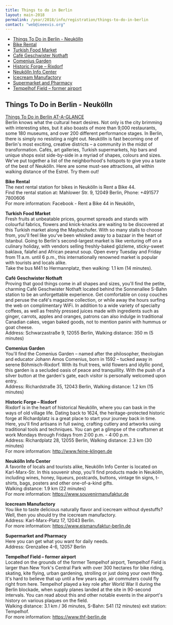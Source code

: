 ```yaml
---
title: Things to do in Berlin
layout: main-2018
permalink: /year/2018/info/registration/things-to-do-in-berlin
contact: "web@ieeevis.org"
---
```

* [Things To Do in Berlin - Neukölln](#todo)
* [Bike Rental](#bike)
* [Turkish Food Market](#food-market)
* [Café Geschwister Nothaft](#cafe)
* [Comenius Garden](#garden)
* [Historic Forge – Rixdorf  ](#rixdorf)
* [Neukölln Info Center  ](#info-center)
* [Icecream Manufactory](#icecream)
* [Supermarket and Pharmacy](#supermarket-pharmacy)
* [Tempelhof Field – former airport](#tempelhof)

## <a name='todo'></a>Things To Do in Berlin - Neukölln

<a href="/attachments/HotelMap_Estrel_Neukoelln.pdf">Things To Do in Berlin AT-A-GLANCE</a>  
Berlin knows what the cultural heart desires. Not only is the city brimming with interesting sites, but it also boasts of more than 9,000 restaurants, some 180 museums, and over 200 different performance stages. In Berlin, there is simply no resisting a night out. Neukölln is fast becoming one of Berlin's most exciting, creative districts – a community in the midst of transformation. Cafés, art galleries, Turkish supermarkets, hip bars and unique shops exist side-by-side in a myriad of shapes, colours and sizes. We've put together a list of the neighborhood's hotspots to give you a taste of the best of Neukölln. Here are some must-see attractions, all within walking distance of the Estrel. Try them out!

<a name='bike'></a>**Bike Rental**   
The next rental station for bikes in Neukölln is Rent a Bike 44. <br/>
Find the rental station at: Mahlower Str. 9, 12049 Berlin, Phone: +491577 7800606 <br/>
For more information: Facebook - Rent a Bike 44 in Neukölln, 

<a name='food-market'></a>**Turkish Food Market**    
Fresh fruits at unbeatable prices, gourmet spreads and stands with colourful fabrics, flowers and knick-knacks are waiting to be discovered at this Turkish market along the Maybachufer. With so many stalls to choose from, you'll feel like you've been whisked away to a bazaar in the heart of Istanbul. Going to Berlin's second-largest market is like venturing off on a culinary holiday, with vendors selling freshly-baked gözleme, sticky-sweet baklava, falafel and African peanut soup. Open every Tuesday and Friday from 11 a.m. until 6 p.m., this internationally renowned market is popular with tourists and locals alike.<br/> 
Take the bus M41 to Hermannplatz, then walking: 1.1 km (14 minutes).

<a name='cafe'></a>**Café Geschwister Nothaft**  
Proving that good things come in all shapes and sizes, you'll find the petite, charming Café Geschwister Nothaft located behind the Sonnenallee S-Bahn station to be an unforgettable experience. Get comfortable on cosy couches and peruse the café's magazine collection, or while away the hours surfing the web on complimentary WiFi. In addition to a wide variety of specialty coffees, as well as freshly pressed juices made with ingredients such as ginger, carrots, apples and oranges, patrons can also indulge in traditional Canadian cakes, vegan baked goods, not to mention panini with hummus or goat cheese.<br/>
Address: Schwarzastraße 9, 12055 Berlin, Walking distance: 350 m (5 minutes)

<a name='garden'></a>**Comenius Garden**  
You'll find the Comenius Garden – named after the philosopher, theologian and educator Johann Amos Comenius, born in 1592 – tucked away in serene Böhmisch-Rixdorf. With its fruit trees, wild flowers and idyllic pond, this garden is a secluded oasis of peace and tranquillity. With the push of a silver button at the garden's gate, each visitor is personally welcomed upon entry.<br/>
Address: Richardstraße 35, 12043 Berlin, Walking distance: 1.2 km (15 minutes)

<a name='rixdorf'></a>**Historic Forge – Rixdorf**    
Rixdorf is in the heart of historical Neukölln, where you can bask in the ways of old village life. Dating back to 1624, the heritage-protected historic forge at Richardplatz is a great place to start your journey back in time. Here, you'll find artisans in full swing, crafting cutlery and artworks using traditional tools and techniques. You can get a glimpse of the craftsmen at work Mondays through Fridays from 2:00 p.m. - 4:00 p.m. <br/>
Address: Richardplatz 28, 12055 Berlin, Walking distance: 2.3 km (30 minutes)<br/>
For more information: <a href="http://www.feine-klingen.de">http://www.feine-klingen.de</a>

<a name='info-center'></a>**Neukölln Info Center**    
A favorite of locals and tourists alike, Neukölln Info Center is located on Karl-Marx-Str. In this souvenir shop, you'll find products made in Neukölln, including wines, honey, liqueurs, postcards, buttons, vintage tin signs, t-shirts, bags, posters and other one-of-a-kind gifts. <br/> 
Walking distance: 1.9 km (22 minutes)<br/>
For more information: <a href="https://www.souvenirmanufaktur.de">https://www.souvenirmanufaktur.de</a>

<a name='icecream'></a>**Icecream Manufactory**   
You like to taste delicious naturally flavor and icecream without dyestuffs? Well, then you should try the icecream manufactory.<br/>
Address: Karl-Marx-Platz 17, 12043 Berlin. <br/>
For more information: <a href="https://www.eismanufaktur-berlin.de">https://www.eismanufaktur-berlin.de</a>

<a name='supermarket-pharmacy'></a>**Supermarket and Pharmacy**    
Here you can get what you want for daily needs. <br/>
Address:  Grenzallee 4-6, 12057 Berlin

<a name='tempelhof'></a>**Tempelhof Field – former airport**    
Located on the grounds of the former Tempelhof airport, Tempelhof Field is larger than New York's Central Park with over 300 hectares for bike riding, skating, kite flying, urban gardening, strolling or just doing your own thing. It's hard to believe that up until a few years ago, air commuters could fly right from here. Tempelhof played a key role after World War II during the Berlin blockade, when supply planes landed at the site in 90-second intervals. You can read about this and other notable events in the airport's history on various plaques on the field.<br/>
Walking distance: 3.1 km / 36 minutes, S-Bahn: S41 (12 minutes) exit station: Tempelhof.<br/>
For more information: <a href="https://www.thf-berlin.de">https://www.thf-berlin.de</a>

